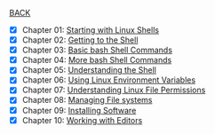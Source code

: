 [BACK](../README.md)
- [x] Chapter 01: [Starting with Linux Shells](./chapter_01/chapter_01.md)
- [x] Chapter 02: [Getting to the Shell](./chapter_02/chapter_02.md)
- [x] Chapter 03: [Basic bash Shell Commands](./chapter_03/chapter_03.md)
- [x] Chapter 04: [More bash Shell Commands](./chapter_04/chapter_04.md)
- [x] Chapter 05: [Understanding the Shell](./chapter_05/chapter_05.md)
- [x] Chapter 06: [Using Linux Environment Variables](./chapter_06/chapter_06.md)
- [x] Chapter 07: [Understanding Linux File Permissions](./chapter_07/chapter_07.md)
- [x] Chapter 08: [Managing File systems](./chapter_08/chapter_08.md)
- [x] Chapter 09: [Installing Software](./chapter_09/chapter_09.md)
- [x] Chapter 10: [Working with Editors](./chapter_10/chapter_10.md)